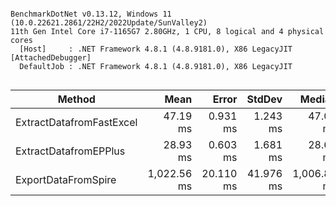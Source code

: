 ```

BenchmarkDotNet v0.13.12, Windows 11 (10.0.22621.2861/22H2/2022Update/SunValley2)
11th Gen Intel Core i7-1165G7 2.80GHz, 1 CPU, 8 logical and 4 physical cores
  [Host]     : .NET Framework 4.8.1 (4.8.9181.0), X86 LegacyJIT [AttachedDebugger]
  DefaultJob : .NET Framework 4.8.1 (4.8.9181.0), X86 LegacyJIT


```
| Method                   | Mean        | Error     | StdDev    | Median      |
|------------------------- |------------:|----------:|----------:|------------:|
| ExtractDatafromFastExcel |    47.19 ms |  0.931 ms |  1.243 ms |    47.07 ms |
| ExtractDatafromEPPlus    |    28.93 ms |  0.603 ms |  1.681 ms |    28.69 ms |
| ExportDataFromSpire      | 1,022.56 ms | 20.110 ms | 41.976 ms | 1,006.81 ms |
